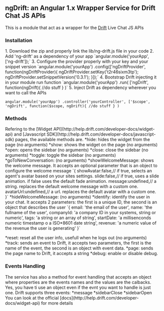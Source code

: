 <h2>ngDrift: an Angular 1.x Wrapper Service for Drift Chat JS APIs</h2>

This is a module that act as a wrapper for the [Drift](https://www.drift.com/) Live Chat JS APIs

<h3>Installation</h3>
1. Download the zip and properly link the lib/ng-drift.js file in your code
2. Add 'ng-drift' as a dependency of your app
`angular.module('yourApp', ['ng-drift']);`
3. Configure the provider properly with your key and your snippet version
`angular.module('yourApp')
	.config(['ngDriftProvider',
		function(ngDriftProvider){
			ngDriftProvider.setKey('t2r46sixm3tp');
			ngDriftProvider.setSnippetVersion('0.3.1');
		}]);`
4. Bootstrap Drift injecting it in your module run function
`angular.module('yourApp')
	.run(
		['ngDrift',
		function(ngDrift){
			//do stuff
		}
	)`
5. Inject Drift as dependency wherever you want to call the APIs

`angular.module('yourApp')
	.controller('yourController',
		['$scope', 'ngDrift',
		function($scope, ngDrift){
			//do stuff
		}
	)`

<h3>Methods</h3>
Refering to the [Widget API](http://help.drift.com/developer-docs/widget-api) and [Javascript SDK](http://help.drift.com/developer-docs/javascript-sdk) pages, the available methods are.
*hide: hides the widget from the page (no arguments)
*show: shows the widget on the page (no arguments)
*open: opens the sidebar (no arguments)
*close: close the sidebar (no arguments)
*toggle: toggle the sidebar (no arguments)
*goToNewConversation: (no arguments)
*showWelcomeMessage: shows the welcome message. It accepts an optional parameter that is an object to configure the welcome message
`{ 
  showAvatar:false,// if true, selects an agent's avatar based on your sites settings.
  slide:false,// if true, uses a slide animation. if false uses the default fade animation. 
  message:undefined,// a string. replaces the default welcome message with a custom one. 
  avatarUrl:undefined,// a url. replaces the default avatar with a custom one. 
}`
*hideWelcomeMessage: (no arguments)
*identify: identify the user in your chat. It accepts 2 parameters: the first is a unique ID, the second is an object that describes the user
`{
	email: 'the email of the user',
	name: 'the fullname of the user',
	companyId: 'a company ID in your systems, string or numeric',
	tags: 'a string or an array of string',
	startDate: 'a millisenconds numeric timestamp o a ISO*8601 date string',
	revenue: 'a numeric value of the revenue the user is generating'
}`

*reset: reset all the user info, usefull when he logs out (no arguments)
*track: sends an event to Drift, it accepts two parameters, the first is the name of the event, the second is an object with event data.
*page: sends the page name to Drift, it accepts a string
*debug: enable or disable debug.

<h3>Events Handling</h3>
The service has also a method for event handling that accepts an object where properties are the events names and the values are the calbacks. Yes, you have ti use an object even if the evnt you want to handle is just one. Drift supports three events:
*message
*sidebarClose
*sidebarOpen
You can look at the official [docs](http://help.drift.com/developer-docs/widget-api) for more details